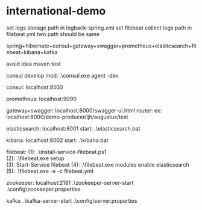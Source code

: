 # international-demo

set logs storage path in logback-spring.xml
set filebeat collect logs path in filebeat.yml
two path should be same

spring+hibernate+consul+gateway+swagger+prometheus+elasticsearch+filebeat+kibana+kafka

avoid idea maven test

consul develop mod: .\consul.exe agent -dev

consul: localhost:8500

prometheus: localhost:9090

gateway+swagger: localhost:8000/swagger-ui.html     router: ex: localhost:8000/demo-producer/ljh/augustus/test

elasticsearch: localhost:8001     start: .\elasticsearch.bat

kibana: localhost:8002     start: .\kibana.bat

filebeat: (1): .\install-service-filebeat.ps1     
          (2): .\filebeat.exe setup     
          (3): Start-Service filebeat
          (4): .\filebeat.exe modules enable elasticsearch     
          (5): .\filebeat.exe -e -c filebeat.yml

zookeeper: localhost:2181     .\zookeeper-server-start .\config\zookeeper.properties

kafka: .\kafka-server-start .\config\server.properties





